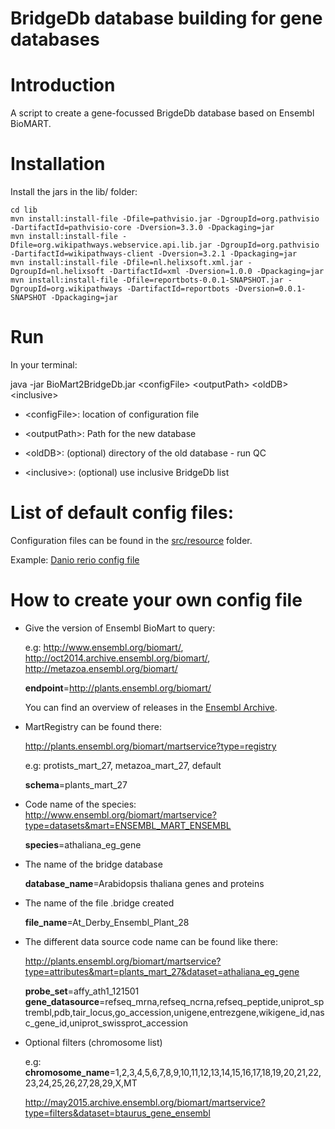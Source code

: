 # BridgeDb database building for gene databases

Introduction
============
A script to create a gene-focussed BrigdeDb database based on Ensembl BioMART.

Installation
============

Install the jars in the lib/ folder:

```shell
cd lib
mvn install:install-file -Dfile=pathvisio.jar -DgroupId=org.pathvisio -DartifactId=pathvisio-core -Dversion=3.3.0 -Dpackaging=jar
mvn install:install-file -Dfile=org.wikipathways.webservice.api.lib.jar -DgroupId=org.pathvisio -DartifactId=wikipathways-client -Dversion=3.2.1 -Dpackaging=jar
mvn install:install-file -Dfile=nl.helixsoft.xml.jar -DgroupId=nl.helixsoft -DartifactId=xml -Dversion=1.0.0 -Dpackaging=jar
mvn install:install-file -Dfile=reportbots-0.0.1-SNAPSHOT.jar -DgroupId=org.wikipathways -DartifactId=reportbots -Dversion=0.0.1-SNAPSHOT -Dpackaging=jar
```

Run
============
In your terminal:

java -jar BioMart2BridgeDb.jar \<configFile\> \<outputPath\> \<oldDB\> \<inclusive\>

- \<configFile\>: location of configuration file

- \<outputPath\>: Path for the new database

- \<oldDB\>: (optional) directory of the old database - run QC

- \<inclusive\>: (optional) use inclusive BridgeDb list

List of default config files:
============

Configuration files can be found in the [src/resource](src/resource) folder.

Example: [Danio rerio config file](https://raw.githubusercontent.com/JonathanMELIUS/BioMartScript/bc62ed7fba16dd143292ee10fb4e261d196dd7a6/src/resource/DanioRerio.config)

How to create your own config file
============
* Give the version of Ensembl BioMart to query:

    e.g: http://www.ensembl.org/biomart/, http://oct2014.archive.ensembl.org/biomart/,	http://metazoa.ensembl.org/biomart/

    **endpoint**=http://plants.ensembl.org/biomart/
    
    You can find an overview of releases in the [Ensembl Archive](http://www.ensembl.org/info/website/archives/index.html).

* MartRegistry can be found there:
    
    http://plants.ensembl.org/biomart/martservice?type=registry

    e.g: protists_mart_27, metazoa_mart_27, default

    **schema**=plants_mart_27

* Code name of the species: http://www.ensembl.org/biomart/martservice?type=datasets&mart=ENSEMBL_MART_ENSEMBL

    **species**=athaliana_eg_gene

* The name of the bridge database

    **database_name**=Arabidopsis thaliana genes and proteins

* The name of the file .bridge created

    **file_name**=At_Derby_Ensembl_Plant_28

* The different data source code name can be found like there:

    http://plants.ensembl.org/biomart/martservice?type=attributes&mart=plants_mart_27&dataset=athaliana_eg_gene

    **probe_set**=affy_ath1_121501
    **gene_datasource**=refseq_mrna,refseq_ncrna,refseq_peptide,uniprot_sptrembl,pdb,tair_locus,go_accession,unigene,entrezgene,wikigene_id,nasc_gene_id,uniprot_swissprot_accession

* Optional filters (chromosome list)

    e.g: **chromosome_name**=1,2,3,4,5,6,7,8,9,10,11,12,13,14,15,16,17,18,19,20,21,22,23,24,25,26,27,28,29,X,MT
 
    http://may2015.archive.ensembl.org/biomart/martservice?type=filters&dataset=btaurus_gene_ensembl
